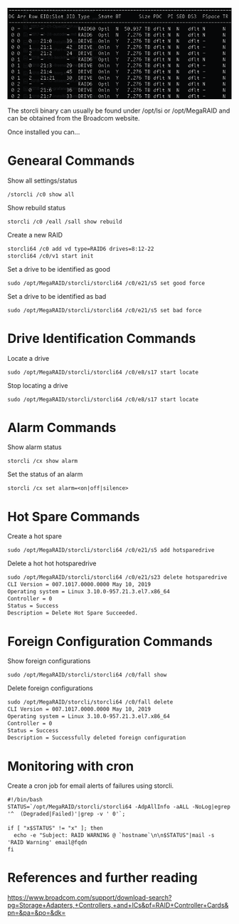 ![Storcli](/assets/images/storcli.png)

The storcli binary can usually be found under /opt/lsi or /opt/MegaRAID and can be obtained from the Broadcom website. 


Once installed you can...

# Genearal Commands

Show all settings/status

```
/storcli /c0 show all
```

Show rebuild status

```
storcli /c0 /eall /sall show rebuild
```
Create a new RAID

```
storcli64 /c0 add vd type=RAID6 drives=8:12-22
storcli64 /c0/v1 start init
```

Set a drive to be identified as good
```
sudo /opt/MegaRAID/storcli/storcli64 /c0/e21/s5 set good force
```

Set a drive to be identified as bad
```
sudo /opt/MegaRAID/storcli/storcli64 /c0/e21/s5 set bad force
```
# Drive Identification Commands

Locate a drive
```
sudo /opt/MegaRAID/storcli/storcli64 /c0/e8/s17 start locate
```

Stop locating a drive
```
sudo /opt/MegaRAID/storcli/storcli64 /c0/e8/s17 start locate
```

# Alarm Commands

Show alarm status
```
storcli /cx show alarm
```

Set the status of an alarm

```
storcli /cx set alarm=<on|off|silence>
```

# Hot Spare Commands
Create a hot spare
```
sudo /opt/MegaRAID/storcli/storcli64 /c0/e21/s5 add hotsparedrive
```

Delete a hot hot hotsparedrive
```
sudo /opt/MegaRAID/storcli/storcli64 /c0/e21/s23 delete hotsparedrive
CLI Version = 007.1017.0000.0000 May 10, 2019
Operating system = Linux 3.10.0-957.21.3.el7.x86_64
Controller = 0
Status = Success
Description = Delete Hot Spare Succeeded.
```

# Foreign Configuration Commands
Show foreign configurations
```
sudo /opt/MegaRAID/storcli/storcli64 /c0/fall show
```
Delete foreign configurations

```
sudo /opt/MegaRAID/storcli/storcli64 /c0/fall delete
CLI Version = 007.1017.0000.0000 May 10, 2019
Operating system = Linux 3.10.0-957.21.3.el7.x86_64
Controller = 0
Status = Success
Description = Successfully deleted foreign configuration
```

# Monitoring with cron

Create a cron job for email alerts of failures using storcli.
```
#!/bin/bash
STATUS=`/opt/MegaRAID/storcli/storcli64 -AdpAllInfo -aALL -NoLog|egrep '^  (Degraded|Failed)'|grep -v ' 0'`;

if [ "x$STATUS" != "x" ]; then
  echo -e "Subject: RAID WARNING @ `hostname`\n\n$STATUS"|mail -s 'RAID Warning' email@fqdn
fi
```

# References and further reading
https://www.broadcom.com/support/download-search?pg=Storage+Adapters,+Controllers,+and+ICs&pf=RAID+Controller+Cards&pn=&pa=&po=&dk=
